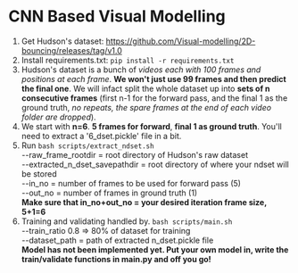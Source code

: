 # CNN Based Visual Modelling
1) Get Hudson's dataset: https://github.com/Visual-modelling/2D-bouncing/releases/tag/v1.0
2) Install requirements.txt:
`pip install -r requirements.txt`
3) Hudson's dataset is a bunch of *videos each with 100 frames and positions at each frame*. **We won't just use 99 frames and then predict the final one**. We will infact split the whole dataset up into **sets of n consecutive frames** (first n-1 for the forward pass, and the final 1 as the ground truth, *no repeats, the spare frames at the end of each video folder are dropped*).
4) We start with **n=6**. **5 frames for forward**, **final 1 as ground truth**. You'll need to extract a '6_dset.pickle' file in a bit.
5) Run `bash scripts/extract_ndset.sh`<br />
--raw_frame_rootdir = root directory of Hudson's raw dataset  <br />
--extracted_n_dset_savepathdir = root directory of where your ndset will be stored  <br />
--in_no = number of frames to be used for forward pass (5)  <br />
--out_no = number of frames in ground truth (1)  <br />
**Make sure that in_no+out_no = your desired iteration frame size, 5+1=6**
6) Training and validating handled by. `bash scripts/main.sh`  <br />
--train_ratio 0.8 => 80% of dataset for training  <br />
--dataset_path = path of extracted n_dset.pickle file  <br />
**Model has not been implemented yet. Put your own model in, write the train/validate functions in main.py and off you go!**